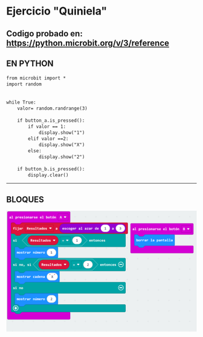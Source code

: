 # Ejercicio "Quiniela"
Codigo probado en: https://python.microbit.org/v/3/reference
---
## EN PYTHON
```PY
from microbit import *
import random

    
while True:
    valor= random.randrange(3)
    
    if button_a.is_pressed():
        if valor == 1:
            display.show("1")
        elif valor ==2:
            display.show("X")
        else:
            display.show("2")

    if button_b.is_pressed():
        display.clear()
```
---
## BLOQUES
![alt text](image.png)
